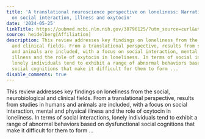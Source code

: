 ```yaml
---
title: 'A translational neuroscience perspective on loneliness: Narrative review focusing
  on social interaction, illness and oxytocin'
date: '2024-05-25'
linkTitle: https://pubmed.ncbi.nlm.nih.gov/38796125/?utm_source=curl&utm_medium=rss&utm_campaign=pubmed-2&utm_content=1FakS-2QOkCT8HsMOQP1bCRQ4YzyumYOmxmF0moLsQ3dFB1E9V&fc=20220326224207&ff=20240526182247&v=2.18.0.post9+e462414
source: heidelberg[Affiliation]
description: This review addresses key findings on loneliness from the social, neurobiological
  and clinical fields. From a translational perspective, results from studies in humans
  and animals are included, with a focus on social interaction, mental and physical
  illness and the role of oxytocin in loneliness. In terms of social interactions,
  lonely individuals tend to exhibit a range of abnormal behaviors based on dysfunctional
  social cognitions that make it difficult for them to form ...
disable_comments: true
---
```

This review addresses key findings on loneliness from the social, neurobiological and clinical fields. From a translational perspective, results from studies in humans and animals are included, with a focus on social interaction, mental and physical illness and the role of oxytocin in loneliness. In terms of social interactions, lonely individuals tend to exhibit a range of abnormal behaviors based on dysfunctional social cognitions that make it difficult for them to form ...